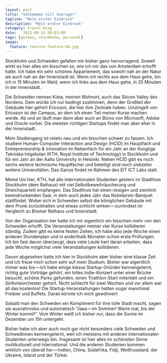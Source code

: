 ```yaml
---
layout: post
title: "Välkommen till Sverige!"
tagline: "Mein erster Eindruck"
description: "Mein erster Eindruck"
category: travel-blog
date:   2013-08-31 08:03:00
tags: [german, stockholm, personal]
image:
  feature: texture-feature-04.jpg
---
```


Stockholm und Schweden gefallen mir bisher ganz hervorragend. Soweit wirkt es hier alles ein bisschen so, wie ich mir das von Amsterdam erhofft hatte. Ich habe ein sehr schönes Appartement, das sowohl nah an der Natur als auch nah an der Innenstadt ist. Wenn ich rechts aus dem Haus gehe, bin ich in 15 Minuten im Wald, wenn ich links aus dem Haus gehe, in 25 Minuten in der Innenstadt.

Die Schweden nennen Kista, meinen Wohnort, auch das Silicon Valley des Nordens. Dem würde ich nur bedingt zustimmen, denn der Großteil der Gebäude hier gehört Ericsson, die hier ihre Zentrale haben. Umzingelt von Ericsson ist der Campus, an dem ich einen Teil meiner Kurse machen werde. Ab und an läuft man dann aber auch an Büros von Microsoft, Adobe und Oracle vorbei. Die meisten richtigen Startups findet man aber eher in der Innenstadt.

Mein Studiengang ist relativ neu und ein bisschen schwer zu fassen. Ich studiere Human-Computer Interaction and Design (HCID) im Hauptfach und Entrepreneurship & Innovation im Nebenfach für ein Jahr an der Kungliga Tekniska högskolan (KTH, Royal Institute of Technology) in Stockholm und für ein Jahr an der Aalto University in Helsinki. Neben HCID gibt es noch sechs weitere technische Hauptfächer und beteiligt sind noch siebzehn weitere Universitäten. Das Ganze findet im Rahmen des EIT ICT Labs statt.

Meine Uni hier, KTH, hat alle internationalen Studenten gestern im Stadthuis Stockholm (dem Rathaus) mit viel Selbstbeweihräucherung und Streichquartett empfangen. Das Stadthuis hat einen riesigen und ziemlich beeindruckenden Saal, in dem auch jedes Jahr das Nobelpreis-Banquet stattfindet. Wobei sich in Schweden selbst die königlichen Gebäude mit dem Prunk zurückhalten und etwas schlicht wirken — zumindest im Vergleich zu Bremer Rathaus und Innenstadt.

Von der Organisation her hatte ich mir eigentlich ein bisschen mehr von den Schweden erhofft. Die Veranstaltungen meiner vier Kurse kollidieren ständig. Zudem gibt es keine festen Zeiten, ich habe also jede Woche einen anderen Stundenplan und in anderthalb Monaten schon erste Prüfungen. Ich bin fast davon überzeugt, dass viele Leute hart daran arbeiten, dass jede Woche möglichst viele Veranstaltungen kollidieren.

Davon abgesehen hatte ich hier in Stockholm aber bisher eine klasse Zeit und ich freue mich schon sehr auf mein Studium. Bisher war eigentlich immer was los — ich habe einige klasse Startup-Gründer kennengelernt, richtig gute Vorträge gehört, ein tolles Indie-Konzert unter einer Brücke besucht, schöne Parks gefunden, einen Triathlon-Start miterlebt und ein Sinfonieorchester gehört. Nicht schlecht für zwei Wochen und vor allem war all das kostenlos! Die Startup-Veranstaltungen hatten sogar manchmal Freibier und Buffets. Daran könnte ich mich gewöhnen!

Sobald man den Schweden ein Kompliment für ihre tolle Stadt macht, sagen sie ausnahmslos und automatisch “Jaaa — im Sommer! Warte mal, bis der Winter kommt!”. Vom Winter weiß ich bisher nur, dass die Sonne im Dezember um 15h untergeht.

Bisher habe ich aber auch noch gar nicht besonders viele Schweden und Schwedinnen kennengelernt, weil ich meistens mit anderen internationalen Studenten unterwegs bin. Insgesamt ist hier alles im schönsten Sinne multikulturell und international. Und die anderen Studenten kommen wirklich von überall her — Indien, China, Südafrika, Fidji, Weißrussland, der Ukraine, Island und der Türkei.


